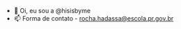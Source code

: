- 👋 Oi, eu sou a @hisisbyme
- 📫 Forma de contato - rocha.hadassa@escola.pr.gov.br

<!---
hisisbyme/hisisbyme is a ✨ special ✨ repository because its `README.md` (this file) appears on your GitHub profile.
You can click the Preview link to take a look at your changes.
--->
